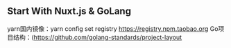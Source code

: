 ## Start With Nuxt.js & GoLang

yarn国内镜像：yarn config set registry https://registry.npm.taobao.org
Go项目结构：(https://github.com/golang-standards/project-layout
